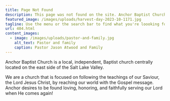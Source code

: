 ```yaml
---
title: Page Not Found
description: This page was not found on the site. Anchor Baptist Church of Salt Lake City, Utah.
featured_image: /images/uploads/harvest-day-2023-10-1171.jpg
tagline: Use the menu or the search bar to find what you're loooking for
url: 404.html
content_images:
  - image: /images/uploads/pastor-and-family.jpg
    alt_text: Pastor and family
    caption: Pastor Jason Atwood and Family
---
```


Anchor Baptist Church is a local, independent, Baptist church centrally located on the east side of the Salt Lake Valley.

We are a church that is focused on following the teachings of our Saviour, the Lord Jesus Christ, by reaching our world with the Gospel message. Anchor desires to be found loving, honoring, and faithfully serving our Lord when He comes again!